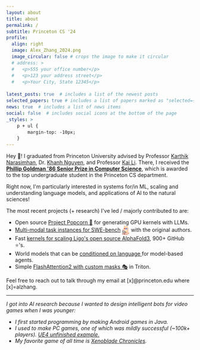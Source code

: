 ```yaml
---
layout: about
title: about
permalink: /
subtitle: Princeton CS '24
profile:
  align: right
  image: Alex_Zhang_2024.png
  image_circular: false # crops the image to make it circular
  # address: >
  #   <p>555 your office number</p>
  #   <p>123 your address street</p>
  #   <p>Your City, State 12345</p>

latest_posts: true  # includes a list of the newest posts
selected_papers: true # includes a list of papers marked as "selected={true}"
news: true  # includes a list of news items
social: false  # includes social icons at the bottom of the page
_styles: >
    p + ul {
        margin-top: -10px;
    }
---
```


Hey 👋! I graduated from Princeton University advised by Professor <a href="https://www.cs.princeton.edu/~karthikn/">Karthik Narasimhan</a>, Dr. <a href="https://machineslearner.com">Khanh Nguyen</a>, and Professor <a href="https://www.cs.princeton.edu/~li/">Kai Li</a>. There, I received the **<a href="https://www.cs.princeton.edu/news/class-day-department-celebrates-accomplishments-graduates">Phillip Goldman '86 Senior Prize in Computer Science</a>**, which is awarded to the top undergraduate student in the Princeton CS department.

Right now, I'm particularly interested in systems for/in ML, scaling and understanding language models, and applications of AI to the natural sciences!

The most recent projects (+ research) I've led / majorly contributed to are:

<ul>
<li> Open source <a href="https://gpu-mode.github.io/popcorn/">Project Popcorn 🍿</a> for generating GPU kernels with LLMs. </li>
<li> <a href="https://www.swebench.com/multimodal.html">Multi-modal task instances for SWE-bench</a> <img src="assets/img/swellamamm.png" alt="emoji" width="20" style="vertical-align: middle;"> with the original authors. </li>
<li> Fast <a href="https://github.com/Ligo-Biosciences/AlphaFold3?tab=readme-ov-file#msa-pair-averaging-efficiency"> kernels for scaling Ligo's open source AlphaFold3</a>, 900+ GitHub ⭐'s. </li>
<li> World models that can be <a href="https://arxiv.org/abs/2402.01695">conditioned on language </a> for model-based agents. </li>
<li> Simple <a href="https://github.com/alexzhang13/flashattention2-custom-mask">FlashAttention2 with custom masks 🎭</a> in Triton. </li>
</ul>

<!-- in  and <a href="https://arxiv.org/abs/2302.04449">guiding</a> agent behavior in different data modalities</b> to create more reliable, interpretable, and less data hungry AI models. I'm also very interested -->

Feel free to reach out to talk through
my email at [x]@princeton.edu where [x]=alzhang. 

<hr>

<em>I got into AI research because I wanted to design intelligent bots for video games when I was younger:</em>
<ul>
<li> <em> I first started programming by making Android games in Java. </em> </li>
<li> <em> I used to make PC games, one of which was mildly successful (~100k+ players). <a href="https://www.youtube.com/watch?v=6Mmfo44FxhA">UE4 unfinished example.</a> </em> </li>
<li> <em> My favorite game of all time is <a href="https://en.wikipedia.org/wiki/Xenoblade_Chronicles_(video_game)">Xenoblade Chronicles</a>. </em> </li>
</ul>
